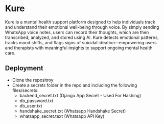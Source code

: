 # Kure

Kure is a mental health support platform designed to help individuals track and understand their emotional well-being through voice. By simply sending WhatsApp voice notes, users can record their thoughts, which are then transcribed, analyzed, and stored using AI. Kure detects emotional patterns, tracks mood shifts, and flags signs of suicidal ideation—empowering users and therapists with meaningful insights to support ongoing mental health care.


## Deployment
* Clone the repositroy
* Create a secrets folder in the repo and including the following files/secrets:
    * backend_secret.txt (Django App Secret - Used For Hashing)
    * db_password.txt
    * db_user.txt 
    * handshake_secret.txt (Whatsapp Handshake Secret)
    * whatsapp_secret.text (Whatsapp API Key)